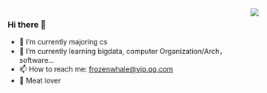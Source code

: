 <img align="right" src="https://github-readme-stats.vercel.app/api?username=ifrozenwhale&show_icons=true&icon_color=CE1D2D&text_color=718096&bg_color=ffffff&hide_title=true" />

### Hi there 👋

- 🔭 I’m currently majoring cs
- 🌱 I’m currently learning bigdata, computer Organization/Arch， software...
- 📫 How to reach me: frozenwhale@vip.qq.com
- :meat_on_bone: Meat lover
